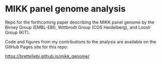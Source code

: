 # MIKK panel genome analysis

Repo for the forthcoming paper describing the MIKK panel genome by the Birney Group (EMBL-EBI), Wittbrodt Group (COS Heidelberg), and Loosli Group (KIT).

Code and figures from my contributions to the analysis are available on the GitHub Pages site for this repo: 

https://brettellebi.github.io/mikk_genome/
